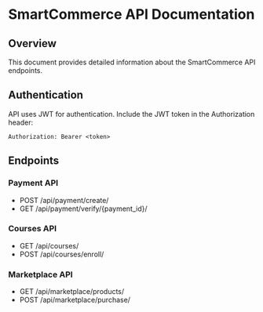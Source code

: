 
# SmartCommerce API Documentation

## Overview
This document provides detailed information about the SmartCommerce API endpoints.

## Authentication
API uses JWT for authentication. Include the JWT token in the Authorization header:
```
Authorization: Bearer <token>
```

## Endpoints

### Payment API
- POST /api/payment/create/
- GET /api/payment/verify/{payment_id}/

### Courses API
- GET /api/courses/
- POST /api/courses/enroll/

### Marketplace API
- GET /api/marketplace/products/
- POST /api/marketplace/purchase/
